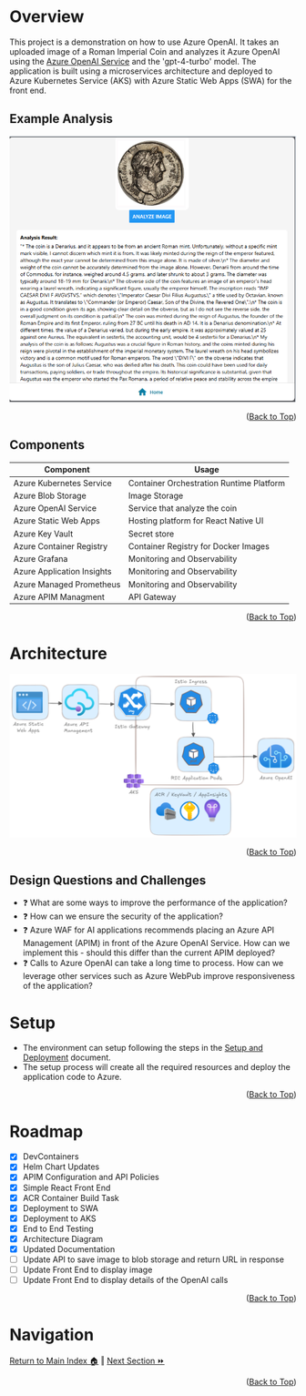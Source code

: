 # Overview
This project is a demonstration on how to use Azure OpenAI. It takes an uploaded image of a Roman Imperial Coin and analyzes it Azure OpenAI
using the [Azure OpenAI Service](https://learn.microsoft.com/en-us/azure/cognitive-services/openai/overview?tabs=python) and the 'gpt-4-turbo' model. The application is built using a microservices architecture and deployed to Azure Kubernetes Service (AKS) with Azure Static Web Apps (SWA) for the front end.

## Example Analysis 
![UI](./images/example.png)
<p align="right">(<a href="#Introduction">Back to Top</a>)</p>

## Components
Component | Usage
------ | ------
Azure Kubernetes Service | Container Orchestration Runtime Platform  
Azure Blob Storage | Image Storage 
Azure OpenAI Service | Service that analyze the coin
Azure Static Web Apps | Hosting platform for React Native UI
Azure Key Vault | Secret store 
Azure Container Registry | Container Registry for Docker Images
Azure Grafana | Monitoring and Observability
Azure Application Insights | Monitoring and Observability
Azure Managed Prometheus | Monitoring and Observability
Azure APIM Managment | API Gateway 
<p align="right">(<a href="#Introduction">Back to Top</a>)</p>

# Architecture
![UI](./images/architecture.png)
<p align="right">(<a href="#Introduction">Back to Top</a>)</p>

## Design Questions and Challenges
* :question: What are some ways to improve the performance of the application?
* :question: How can we ensure the security of the application?
* :question: Azure WAF for AI applications recommends placing an Azure API Management (APIM) in front of the Azure OpenAI Service. How can we implement this - should this differ than the current APIM deployed?
* :question: Calls to Azure OpenAI can take a long time to process. How can we leverage other services such as Azure WebPub improve responsiveness of the application?

# Setup
* The environment can setup following the steps in the [Setup and Deployment](./docs/setup.md) document.  
* The setup process will create all the required resources and deploy the application code to Azure.
<p align="right">(<a href="#Introduction">Back to Top</a>)</p>

# Roadmap
- [x] DevContainers
- [x] Helm Chart Updates
- [x] APIM Configuration and API Policies 
- [x] Simple React Front End 
- [x] ACR Container Build Task
- [x] Deployment to SWA
- [x] Deployment to AKS
- [x] End to End Testing
- [x] Architecture Diagram
- [x] Updated Documentation
- [ ] Update API to save image to blob storage and return URL in response
- [ ] Update Front End to display image
- [ ] Update Front End to display details of the OpenAI calls
<p align="right">(<a href="#Introduction">Back to Top</a>)</p>

# Navigation
 [Return to Main Index 🏠](./README.md) ‖ [Next Section ⏩](./docs/setup.md) 
<p align="right">(<a href="#Introduction">Back to Top</a>)</p>
